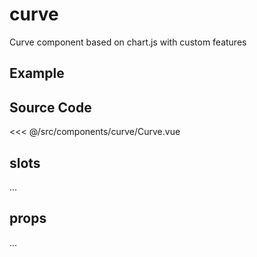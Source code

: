 # curve

Curve component based on chart.js with custom features

## Example

<Demo componentName="examples-curve-doc" />

## Source Code

<SourceCode>
<<< @/src/components/curve/Curve.vue
</SourceCode>

## slots

...

## props

...
